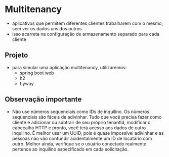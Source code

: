 # Multitenancy
- aplicativos que permitem diferentes clientes trabalharem com o mesmo, sem ver os dados uns dos outros.
- isso acarreta na configuração de armazenamento separado para cada cliente

## Projeto
- para simular uma aplicação multitenancy, utilizaremos:
  - spring boot web
  - h2
  - flyway 

## Observação importante
- Não use números sequenciais como IDs de inquilino. Os números sequenciais são fáceis de adivinhar. Tudo que você precisa fazer como cliente é adicionar ou subtrair de seu próprio tenantId, modificar o cabeçalho HTTP e pronto, você terá acesso aos dados de outro inquilino. É melhor usar um UUID, pois é quase impossível adivinhar e as pessoas não vão confundir acidentalmente um ID de locatário com outro. Melhor ainda, verifique se o usuário conectado realmente pertence ao inquilino especificado em cada solicitação.

